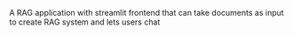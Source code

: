 A RAG application with streamlit frontend that can take documents as input to create RAG system and lets users chat
